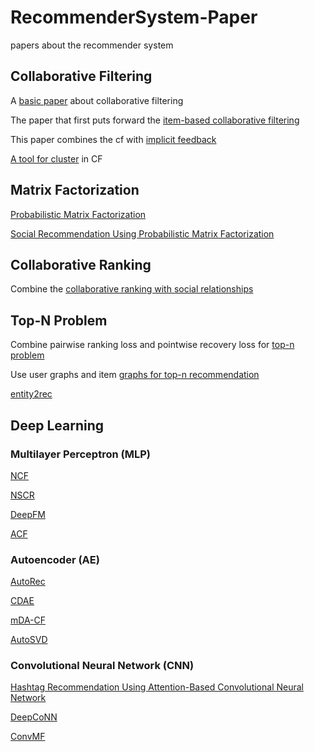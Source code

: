 # RecommenderSystem-Paper
papers about the recommender system

## Collaborative Filtering
A [basic paper](https://github.com/chenboability/RecommenderSystem-Paper/blob/master/Collaborative%20Filtering/summary/A%20Survey%20of%20Collaborative%20Filtering%20Algorithms%20for%20Social%20Recommender%20Systems.md) about collaborative filtering

The paper that first puts forward the [item-based collaborative filtering](https://github.com/chenboability/RecommenderSystem-Paper/blob/master/Collaborative%20Filtering/summary/Item-to-Item%20Collaborative%20Filtering.md)

This paper combines the cf with [implicit feedback](https://github.com/chenboability/RecommenderSystem-Paper/blob/master/Collaborative%20Filtering/summary/Collaborative%20Filtering%20for%20Implicit%20Feedback%20Datasets.md)

[A tool for cluster](https://github.com/chenboability/RecommenderSystem-Paper/blob/master/Collaborative%20Filtering/summary/Top-N%20Recommender%20System%20via%20Matrix%20Completion.md) in CF

## Matrix Factorization
[Probabilistic Matrix Factorization](https://github.com/chenboability/RecommenderSystem-Paper/blob/master/Matrix%20Factorization/summary/Probabilistic%20Matrix%20Factorization.md)

[Social Recommendation Using Probabilistic Matrix Factorization](https://github.com/chenboability/RecommenderSystem-Paper/blob/master/Matrix%20Factorization/summary/SoRec%20Social%20Recommendation%20Using%20PMF.md)



## Collaborative Ranking
Combine the [collaborative ranking with social relationships](https://github.com/chenboability/RecommenderSystem-Paper/blob/master/Collaborative%20Ranking/summary/Collaborative%20Ranking%20with%20Social%20Relationships%20for%20Top-N%20Recommendations.md)

## Top-N Problem
Combine pairwise ranking loss and pointwise recovery loss for [top-n problem](https://github.com/chenboability/RecommenderSystem-Paper/blob/master/Top%20N%20Problem/summary/Improving%20Top-N%20Recommendation%20with%20Heterogeneous%20Loss.md)

Use user graphs and item [graphs for top-n recommendation](https://github.com/chenboability/RecommenderSystem-Paper/blob/master/Top%20N%20Problem/summary/Top-N%20rcommendation%20on%20graphs.md) 

[entity2rec](https://github.com/chenboability/RecommenderSystem-Paper/blob/master/Top%20N%20Problem/summary/entity2rec%20Learning%20User-Item%20Relatedness%20from%20Knowledge%20Graphs%20for%20Top-N%20Item%20Recommendation.md)

## Deep Learning

### Multilayer Perceptron (MLP)

[NCF](https://github.com/chenboability/RecommenderSystem-Paper/blob/master/Deep%20Learning/summary/Neural%20collaborative%20filtering.md)

[NSCR](https://github.com/chenboability/RecommenderSystem-Paper/blob/master/Deep%20Learning/summary/Item%20Silk%20Road%20Recommending%20Items%20from%20Information%20Domains%20to%20Social%20Users.md)

[DeepFM](https://github.com/chenboability/RecommenderSystem-Paper/blob/master/Deep%20Learning/summary/DeepFM%20A%20Factorization-Machine%20based%20Neural%20Network%20for%20CTR%20Prediction.md)

[ACF](https://github.com/chenboability/RecommenderSystem-Paper/blob/master/Deep%20Learning/summary/Attentive%20Collaborative%20Filtering%20Multimedia%20Recommendation%20with%20Item-%20and%20Component-Level%20Attention.md)
### Autoencoder (AE)

[AutoRec](https://github.com/chenboability/RecommenderSystem-Paper/blob/master/Deep%20Learning/summary/AutoRec%20Autoencoders%20Meet%20Collaborative%20Filtering.md)

[CDAE](https://github.com/chenboability/RecommenderSystem-Paper/blob/master/Deep%20Learning/summary/Collaborative%20Denoising%20Auto-Encoders%20for%20Top-N%20Recommender%20Systems.md)

[mDA-CF](https://github.com/chenboability/RecommenderSystem-Paper/blob/master/Deep%20Learning/summary/Deep%20Collaborative%20Filtering%20via%20Marginalized%20Denoising%20Auto-encoder.md)

[AutoSVD](https://github.com/chenboability/RecommenderSystem-Paper/blob/master/Deep%20Learning/summary/AutoSVD%2B%2B%20An%20Efficient%20Hybrid%20Collaborative%20Filtering%20Model%20via%20Contractive%20Auto-encoders.md)

### Convolutional Neural Network (CNN)

[Hashtag Recommendation Using Attention-Based Convolutional Neural Network](https://github.com/chenboability/RecommenderSystem-Paper/blob/master/Deep%20Learning/summary/Hashtag%20Recommendation%20Using%20Attention-Based%20Convolutional%20Neural%20Network.md)

[DeepCoNN](https://github.com/chenboability/RecommenderSystem-Paper/blob/master/Deep%20Learning/summary/Joint%20Deep%20Modeling%20of%20Users%20and%20Items%20Using%20Reviews%20for%20Recommendation.md)

[ConvMF]()






